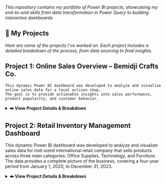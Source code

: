 <p align="center">

*This repository contains my portfolio of Power BI projects, showcasing my end-to-end skills from data transformation in Power Query to building interactive dashboards*

## 🚀 My Projects  
*Here are some of the projects I've worked on. Each project includes a detailed breakdown of the process, from data sourcing to final insights.*

   ## Project 1: Online Sales Overview – Bemidji Crafts Co.
    This dynamic Power BI dashboard was developed to analyze and visualize online sales data for a local artisan shop. 
    The goal is to provide actionable insights into sales performance, product popularity, and customer behavior.

 <details>
  <summary><strong>➡️ View Project Details & Breakdown</strong></summary>

## Key Features & Insights:

       * Executive Summary: At-a-glance KPIs track overall performance, including Total Sales ($15.2K), Number of Transactions (200), and Average Order Value ($75.93).

       * Sales Trend Analysis: A month-over-month comparison visualizes sales performance against the previous month, helping to identify seasonality and growth trends.

       * Product Performance: Bar charts break down sales by category and individual product name, clearly highlighting best-selling items like "Woodcraft" and specific products such as the "Hand-Carved Loon Figurine."

       * Customer Insights: A geographic map visualizes sales by customer location, revealing key markets in Minnesota and surrounding areas.

       * Interactive Filtering: The dashboard is fully interactive, allowing users to filter the data by year, month, product category, and customer location for deeper analysis.

![Skills Used](https://img.shields.io/badge/Skills%20Used%20:-FFFFFF?style=flat-square) ![Power BI](https://img.shields.io/badge/Power%20BI-yellowgreen?style=flat-square) ![DAX](https://img.shields.io/badge/DAX-yellowgreen?style=flat-square) ![Data Modeling](https://img.shields.io/badge/Data%20Modeling-yellowgreen?style=flat-square) ![Data Cleaning](https://img.shields.io/badge/Data%20Cleaning-yellowgreen?style=flat-square) ![ETL](https://img.shields.io/badge/ETL-yellowgreen?style=flat-square) ![Power Query](https://img.shields.io/badge/Power%20Query-yellowgreen?style=flat-square)

  **Dashboard Screenshot** ![**Sales Dashboard Screenshot**](https://github.com/antonjeeva5/power-bi-projects/blob/main/Project%201%3A%20Online%20Sales%20Overview%20%E2%80%93%20Bemidji%20Crafts%20Co./Online%20Sales%20Dashboard%20for%20Bemidji%20Crafts%20Co..png)

 </details>

## Project 2: Retail Inventory Management Dashboard
  This dynamic Power BI dashboard was developed to analyze and visualize sales data for mid-sized international
  retail company that sells products across three main categories: Office Supplies, Technology, and Furniture.
  The data provides a complete picture of the business, covering a four-year period from January 1, 2020, to December 31, 2023.

 <details>
  <summary><strong>➡️ View Project Details & Breakdown</strong></summary>
 
## Key Features & Insights:

       * Key Metrics: This dashboard displays essential summary numbers like Total Sales, Total Profit, and Profit Ratio using card visuals

       * Sales Trend Analysis: A line chart shows the sales trend over time
       
       * Geographic Sales: A map visual highlights sales performance by city

       * Detailed Tables: Tables provide breakdowns of sales by country and by category, showing sales, profit, and profit ratio for each

       * Top Performers: Bar charts display the top five cities by sales and by profit
       
       * Interactive Filters: Users can filter the data by year and month using dropdown slicers

![Skills Used](https://img.shields.io/badge/Skills%20Used%20:-FFFFFF?style=flat-square) ![Power BI](https://img.shields.io/badge/Power%20BI-yellowgreen?style=flat-square) ![DAX](https://img.shields.io/badge/DAX-yellowgreen?style=flat-square) ![Data Modeling](https://img.shields.io/badge/Data%20Modeling-yellowgreen?style=flat-square) ![Data Cleaning](https://img.shields.io/badge/Data%20Cleaning-yellowgreen?style=flat-square) ![ETL](https://img.shields.io/badge/ETL-yellowgreen?style=flat-square) ![Power Query](https://img.shields.io/badge/Power%20Query-yellowgreen?style=flat-square)

    **Dashboard Screenshot** ![**Sales Dashboard Screenshot**]
